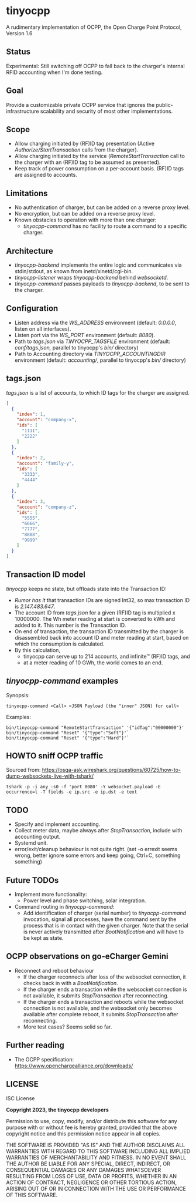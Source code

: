 # tinyocpp

A rudimentary implementation of OCPP, the Open Charge Point Protocol, Version 1.6

## Status

Experimental: Still switching off OCPP to fall back to the charger's internal RFID accounting when I'm done testing.

## Goal

Provide a customizable private OCPP service that ignores the public-infrastructure scalability and security of most other implementations.

## Scope

- Allow charging initiated by (RF)ID tag presentation (Active *Authorize/StartTransaction* calls from the charger).
- Allow charging initiated by the service (*RemoteStartTransaction* call to the charger with an (RF)ID tag to be assumed as presented).
- Keep track of power consumption on a per-account basis. (RF)ID tags are assigned to accounts.

## Limitations

- No authentication of charger, but can be added on a reverse proxy level.
- No encryption, but can be added on a reverse proxy level.
- Known obstacles to operation with more than one charger:
  - *tinyocpp-command* has no facility to route a command to a specific charger.


## Architecture

- *tinyocpp-backend* implements the entire logic and communicates via stdin/stdout, as known from inetd/xinetd/cgi-bin.
- *tinyocpp-listener* wraps *tinyocpp-backend* behind *websocketd*.
- *tinyocpp-command* passes payloads to *tinyocpp-backend*, to be sent to the charger.

## Configuration

- Listen address via the *WS_ADDRESS* environment (default: *0.0.0.0*, listen on all interfaces).
- Listen port via the *WS_PORT* environment (default: *8080*).
- Path to *tags.json* via *TINYOCPP_TAGSFILE* environment (default: *conf/tags.json,* parallel to tinyocpp's *bin/* directory)
- Path to Accounting directory via *TINYOCPP_ACCOUNTINGDIR* environment (default: *accounting/*, parallel to tinyocpp's *bin/* directory)

## tags.json

*tags.json* is a list of accounts, to which ID tags for the charger are assigned.

```json
[
  {
    "index": 1,
    "account": "company-x",
    "ids": [
      "1111",
      "2222"
    ]
  },
  {
    "index": 2,
    "account": "family-y",
    "ids": [
      "3333",
      "4444"
    ]
  },
  {
    "index": 3,
    "account": "company-z",
    "ids": [
      "5555",
      "6666",
      "7777",
      "8888",
      "9999"
    ]
  }
]
```

## Transaction ID model

*tinyocpp* keeps no state, but offloads state into the Transaction ID:

- *Rumor has it* that transaction IDs are signed Int32, so max transaction ID is *2.147.483.647*.
- The account ID from *tags.json* for a given (RF)ID tag is multiplied x 10000000. The Wh meter reading at start is converted to kWh and added to it. This number is the Transaction ID.
- On end of transaction, the transaction ID transmitted by the charger is disassembled back into account ID and meter reading at start, based on which the consumption is calculated.
- By this calculation, 
  - tinyocpp can serve up to 214 accounts, and infinite™ (RF)ID tags, and
  - at a meter reading of 10 GWh, the world comes to an end.


## *tinyocpp-command* examples

Synopsis:

```shell
tinyocpp-command <Call> <JSON Payload (the "inner" JSON) for call>
```

Examples:

```shell
bin/tinyocpp-command "RemoteStartTransaction" '{"idTag":"00000000"}'
bin/tinyocpp-command "Reset" '{"type":"Soft"}'`
bin/tinyocpp-command "Reset" '{"type":"Hard"}'`
```

## HOWTO sniff OCPP traffic

Sourced from: https://osqa-ask.wireshark.org/questions/60725/how-to-dump-websockets-live-with-tshark/

```shell
tshark -p -i any -s0 -f 'port 8080' -Y websocket.payload -E occurrence=l -T fields -e ip.src -e ip.dst -e text
```

## TODO

- Specify and implement accounting.
- Collect meter data, maybe always after *StopTransaction*, include with accounting output.
- Systemd unit.
- error/exit/cleanup behaviour is not quite right. (set -o errexit seems wrong, better ignore some errors and keep going, Ctrl+C, something something)

## Future TODOs

- Implement more functionality:
  - Power level and phase switching, solar integration.
- Command routing in *tinyocpp-command*:
  - Add identification of charger (serial number) to *tinyocpp-command* invocation, signal all processes, have the command sent by the process that is in contact with the given charger. Note that the serial is never actively transmitted after *BootNotification* and will have to be kept as state.

## OCPP observations on go-eCharger Gemini

- Reconnect and reboot behaviour
  - If the charger reconnects after loss of the websocket connection, it checks back in with a *BootNotification*.
  - If the charger ends a transaction while the websocket connection is not available, it submits *StopTransaction* after reconnecting.
  - If the charger ends a transaction and reboots while the websocket connection is not available, and the websocket only becomes available after complete reboot, it submits *StopTransaction* after reconnecting.
  - More test cases? Seems solid so far.

## Further reading

- The OCPP specification: https://www.openchargealliance.org/downloads/

## LICENSE

ISC License

**Copyright 2023, the tinyocpp developers**

Permission to use, copy, modify, and/or distribute this software for any purpose with or without fee is hereby granted, provided that the above copyright notice and this permission notice appear in all copies.

THE SOFTWARE IS PROVIDED "AS IS" AND THE AUTHOR DISCLAIMS ALL WARRANTIES WITH REGARD TO THIS SOFTWARE INCLUDING ALL IMPLIED WARRANTIES OF MERCHANTABILITY AND FITNESS. IN NO EVENT SHALL THE AUTHOR BE LIABLE FOR ANY SPECIAL, DIRECT, INDIRECT, OR CONSEQUENTIAL DAMAGES OR ANY DAMAGES WHATSOEVER RESULTING FROM LOSS OF USE, DATA OR PROFITS, WHETHER IN AN ACTION OF CONTRACT, NEGLIGENCE OR OTHER TORTIOUS ACTION, ARISING OUT OF OR IN CONNECTION WITH THE USE OR PERFORMANCE OF THIS SOFTWARE.
